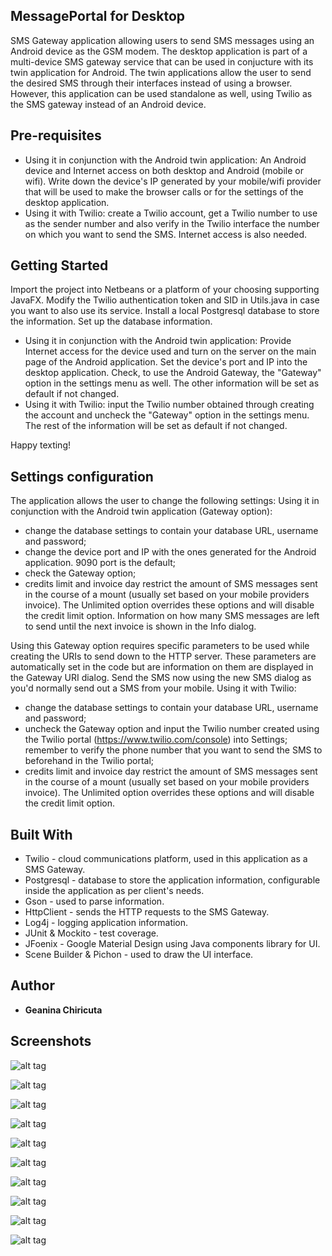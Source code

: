 ## MessagePortal for Desktop
SMS Gateway application allowing users to send SMS messages using an Android device as the GSM modem. The desktop application is part of a multi-device SMS gateway service
that can be used in conjucture with its twin application for Android. The twin applications allow the user to send the desired SMS through their interfaces
instead of using a browser. However, this application can be used standalone as well, using Twilio as the SMS gateway instead of an Android device.

## Pre-requisites
 * Using it in conjunction with the Android twin application: An Android device and Internet access on both desktop and Android (mobile or wifi). Write down the device's IP generated by your mobile/wifi provider that will be used to make the browser calls or  for the settings of the desktop application. 
 * Using it with Twilio: create a Twilio account, get a Twilio number to use as the sender number and also verify in the Twilio interface the number on which you want to send the SMS. Internet access is also needed.

## Getting Started
Import the project into Netbeans or a platform of your choosing supporting JavaFX. Modify the Twilio authentication token and SID in Utils.java in case you want to also use its service. Install a local Postgresql database to store the information. Set up the database information.

* Using it in conjunction with the Android twin application: Provide Internet access for the device used and turn on the server on the main page of the Android application. Set the device's port and IP into the desktop application. Check, to use the Android Gateway, the "Gateway" option in the settings menu as well. The other information will be set as default if not changed.
 * Using it with Twilio: input the Twilio number obtained through creating the account and uncheck the "Gateway" option in the settings menu. The rest of the information will be set as default if not changed.

Happy texting!

## Settings configuration
The application allows the user to change the following settings:
Using it in conjunction with the Android twin application (Gateway option): 
 * change the database settings to contain your database URL, username and password;
 * change the device port and IP with the ones generated for the Android application. 9090 port is the default;
 * check the Gateway option;
 * credits limit and invoice day restrict the amount of SMS messages sent in the course of a mount (usually set based on your mobile providers invoice). The Unlimited option overrides these options and will disable the credit limit option.
Information on how many SMS messages are left to send until the next invoice is shown in the Info dialog.

Using this Gateway option requires specific parameters to be used while creating the URIs to send down to the HTTP server. These parameters are automatically set in the code but are information on them are displayed in the Gateway URI dialog.
Send the SMS now using the new SMS dialog as you'd normally send out a SMS from your mobile.
Using it with Twilio: 
 * change the database settings to contain your database URL, username and password;
 * uncheck the Gateway option and input the Twilio number created using the Twilio portal (https://www.twilio.com/console) into Settings; remember to verify the phone number that you want to send the SMS to beforehand in the Twilio portal;
 * credits limit and invoice day restrict the amount of SMS messages sent in the course of a mount (usually set based on your mobile providers invoice). The Unlimited option overrides these options and will disable the credit limit option.
 

## Built With
 * Twilio - cloud communications platform, used in this application as a SMS Gateway.
 * Postgresql - database to store the application information, configurable inside the application as per client's needs.
 * Gson - used to parse information.
 * HttpClient - sends the HTTP requests to the SMS Gateway.
 * Log4j - logging application information.
 * JUnit & Mockito - test coverage.
 * JFoenix - Google Material Design using Java components library for UI.
 * Scene Builder & Pichon - used to draw the UI interface.

## Author
* **Geanina Chiricuta**

## Screenshots
![alt tag](https://user-images.githubusercontent.com/35954631/115241354-65e26900-a129-11eb-9b85-efa5a871693c.JPG)

![alt tag](https://user-images.githubusercontent.com/35954631/115243154-48ae9a00-a12b-11eb-85dc-cd7f65338878.JPG)

![alt tag](https://user-images.githubusercontent.com/35954631/115241358-667aff80-a129-11eb-87c3-324896eba31f.JPG)

![alt tag](https://user-images.githubusercontent.com/35954631/115241360-67139600-a129-11eb-98e8-65347f418bdd.JPG)

![alt tag](https://user-images.githubusercontent.com/35954631/115241361-67139600-a129-11eb-88b9-870351dd906f.JPG)

![alt tag](https://user-images.githubusercontent.com/35954631/115241362-67ac2c80-a129-11eb-870d-e130fc059389.JPG)

![alt tag](https://user-images.githubusercontent.com/35954631/115241365-67ac2c80-a129-11eb-8ebb-7d377fb6c5e9.JPG)

![alt tag](https://user-images.githubusercontent.com/35954631/115241367-67ac2c80-a129-11eb-8cc8-b106bffae736.JPG)

![alt tag](https://user-images.githubusercontent.com/35954631/115241369-6844c300-a129-11eb-8232-a2b8990cb6a3.JPG)

![alt tag](https://user-images.githubusercontent.com/35954631/115241373-6844c300-a129-11eb-9d00-b020c7450cba.JPG)
